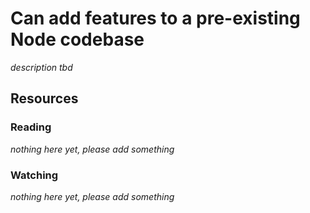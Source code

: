# Can add features to a pre-existing Node codebase

_description tbd_

## Resources

### Reading

_nothing here yet, please add something_

### Watching

_nothing here yet, please add something_
